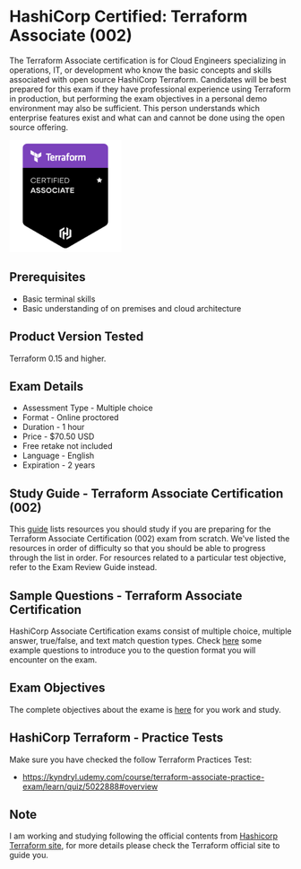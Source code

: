 # HashiCorp Certified: Terraform Associate (002)
The Terraform Associate certification is for Cloud Engineers specializing in operations, IT, or development who know the basic concepts and skills associated with open source HashiCorp Terraform. Candidates will be best prepared for this exam if they have professional experience using Terraform in production, but performing the exam objectives in a personal demo environment may also be sufficient. This person understands which enterprise features exist and what can and cannot be done using the open source offering. 

<img src="https://github.com/Terraform-Tutorials/learn-terraform-associate-exam/blob/main/terraform-objectives/images/terra10.png" width="200" height="200"/>

## Prerequisites
- Basic terminal skills
- Basic understanding of on premises and cloud architecture

## Product Version Tested
Terraform 0.15 and higher.

## Exam Details
- Assessment Type -	Multiple choice
- Format -	Online proctored
- Duration - 1 hour
- Price -	$70.50 USD
- Free retake not included
- Language - English
- Expiration - 2 years

## Study Guide - Terraform Associate Certification (002)
This [guide](https://developer.hashicorp.com/terraform/tutorials/certification/associate-study?ajs_aid=34136526-1c72-41a2-a3d2-a0a000192ace&product_intent=terraform) lists resources you should study if you are preparing for the Terraform Associate Certification (002) exam from scratch. We've listed the resources in order of difficulty so that you should be able to progress through the list in order. For resources related to a particular test objective, refer to the Exam Review Guide instead.

## Sample Questions - Terraform Associate Certification
HashiCorp Associate Certification exams consist of multiple choice, multiple answer, true/false, and text match question types. Check [here](https://developer.hashicorp.com/terraform/tutorials/certification/associate-questions?ajs_aid=34136526-1c72-41a2-a3d2-a0a000192ace&product_intent=terraform) some example questions to introduce you to the question format you will encounter on the exam.

## Exam Objectives
The complete objectives about the exame is [here](https://www.hashicorp.com/certification/terraform-associate) for you work and study.

## HashiCorp Terraform - Practice Tests
Make sure you have checked the follow Terraform Practices Test:

- https://kyndryl.udemy.com/course/terraform-associate-practice-exam/learn/quiz/5022888#overview

## Note
I am working and studying following the official contents from [Hashicorp Terraform site](https://www.terraform.io/), for more details please check the Terraform official site to guide you.

